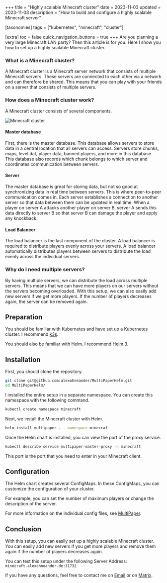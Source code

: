 +++
title = "Highly scalable Minecraft cluster"
date = 2023-11-03
updated = 2023-11-03
description = "How to build and configure a highly scalable Minecraft server"

[taxonomies]
tags = ["kubernetes", "minecraft", "cluster"]

[extra]
toc = false
quick_navigation_buttons = true
+++
Are you planning a very large Minecraft LAN party? Then this article is for you. Here I show you how to set up a highly scalable Minecraft cluster.


### What is a Minecraft cluster?

A Minecraft cluster is a Minecraft server network that consists of multiple Minecraft servers. These servers are connected to each other via a network and can therefore be shared. This means that you can play with your friends on a server that consists of multiple servers.

### How does a Minecraft cluster work?

A Minecraft cluster consists of several components. 

<!-- Image -->
![Minecraft cluster](https://github.com/MultiPaper/MultiPaper/raw/main/assets/multipaper-diagram.jpg)

#### Master database
First, there is the master database. This database allows servers to store data in a central location that all servers can access. Servers store chunks, maps, level.dat, player data, banned players, and more in this database. This database also records which chunk belongs to which server and coordinates communication between servers.

#### Server
The master database is great for storing data, but not so good at synchronizing data in real time between servers. This is where peer-to-peer communication comes in. Each server establishes a connection to another server so that data between them can be updated in real time. When a player on server A attacks another player on server B, server A sends this data directly to server B so that server B can damage the player and apply any knockback.

#### Load Balancer
The load balancer is the last component of the cluster. A load balancer is required to distribute players evenly across your servers. A load balancer automatically distributes players between servers to distribute the load evenly across the individual servers.

### Why do I need multiple servers?
By having multiple servers, we can distribute the load across multiple servers. This means that we can have more players on our servers without the servers becoming overloaded. With this setup, we can also easily add new servers if we get more players. If the number of players decreases again, the server can be removed again.

## Preparation

You should be familiar with Kubernetes and have set up a Kubernetes cluster. I recommend [k3s](https://k3s.io/).

You should also be familiar with Helm. I recommend [Helm 3](https://helm.sh/docs/intro/install/).

## Installation

First, you should clone the repository.

```bash
git clone git@github.com:alexohneander/MultiPaperHelm.git
cd MultiPaperHelm/
```

I installed the entire setup in a separate namespace. You can create this namespace with the following command.

```bash
kubectl create namespace minecraft
```

Next, we install the Minecraft cluster with Helm.

```bash
helm install multipaper . --namespace minecraf
```

Once the Helm chart is installed, you can view the port of the proxy service.

```bash
kubectl describe service multipaper-master-proxy -n minecraft
```

This port is the port that you need to enter in your Minecraft client.

## Configuration

The Helm chart creates several ConfigMaps. In these ConfigMaps, you can customize the configuration of your cluster.

For example, you can set the number of maximum players or change the description of the server.

For more information on the individual config files, see [MultiPaper](https://github.com/MultiPaper/MultiPaper).

## Conclusion

With this setup, you can easily set up a highly scalable Minecraft cluster. You can easily add new servers if you get more players and remove them again if the number of players decreases again.

You can test this setup under the following Server Address: `minecraft.alexohneander.de:31732`

If you have any questions, feel free to contact me on [Email](mailto:moin@wellnitz-alex.de) or on [Matrix](https://matrix.to/#/@alexohneander:dev-null.rocks).